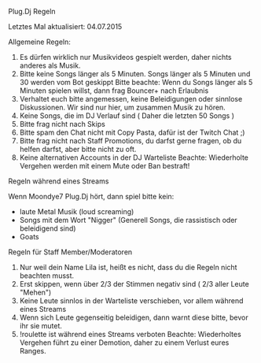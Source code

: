 Plug.Dj Regeln

Letztes Mal aktualisiert: 04.07.2015




Allgemeine Regeln:

1. Es dürfen wirklich nur Musikvideos gespielt werden, daher nichts anderes als Musik.
2. Bitte keine Songs länger als 5 Minuten. Songs länger als 5 Minuten und 30 werden vom Bot geskippt
Bitte beachte: Wenn du Songs länger als 5 Minuten spielen willst, dann frag Bouncer+ nach Erlaubnis
3. Verhaltet euch bitte angemessen, keine Beleidigungen oder sinnlose Diskussionen. Wir sind nur hier, um zusammen Musik zu hören.
4. Keine Songs, die im DJ Verlauf sind ( Daher die letzten 50 Songs )
5. Bitte frag nicht nach Skips
6. Bitte spam den Chat nicht mit Copy Pasta, dafür ist der Twitch Chat ;)
7. Bitte frag nicht nach Staff Promotions, du darfst gerne fragen, ob du helfen darfst, aber bitte nicht zu oft.
8. Keine alternativen Accounts in der DJ Warteliste
Beachte: Wiederholte Vergehen werden mit einem Mute oder Ban bestraft!



Regeln während eines Streams


Wenn Moondye7 Plug.Dj hört, dann spiel bitte kein:
- laute Metal Musik (loud screaming)
- Songs mit dem Wort "Nigger" (Generell Songs, die rassistisch oder beleidigend sind)
- Goats

Regeln für Staff Member/Moderatoren
1. Nur weil dein Name Lila ist, heißt es nicht, dass du die Regeln nicht beachten musst. 
2. Erst skippen, wenn über 2/3 der Stimmen negativ sind ( 2/3 aller Leute "Mehen")
3. Keine Leute sinnlos in der Warteliste verschieben, vor allem während eines Streams
4. Wenn sich Leute gegenseitig beleidigen, dann warnt diese bitte, bevor ihr sie mutet.
5. !roulette ist während eines Streams verboten
Beachte: Wiederholtes Vergehen führt zu einer Demotion, daher zu einem Verlust eures Ranges.
